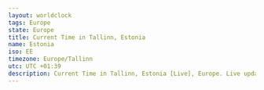 ```yaml
---
layout: worldclock
tags: Europe
state: Europe
title: Current Time in Tallinn, Estonia
name: Estonia
iso: EE
timezone: Europe/Tallinn
utc: UTC +01:39
description: Current Time in Tallinn, Estonia [Live], Europe. Live update now time in Tallinn, timezone Europe/Tallinn, UTC +01:39, Country ISO code & Current Local Time.
---
```


